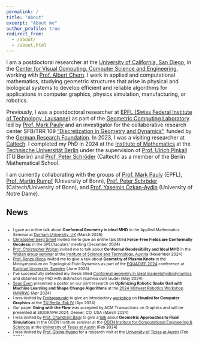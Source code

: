 ```yaml
---
permalink: /
title: "About"
excerpt: "About me"
author_profile: true
redirect_from:
  - /about/
  - /about.html
---
```

I am a postdoctoral researcher at the [University of California, San Diego](https://ucsd.edu), in the [Center for Visual Computing, Computer Science and Engineering](https://visualcomputing.ucsd.edu), working with [Prof. Albert Chern](https://cseweb.ucsd.edu/~alchern/). I work in applied and computational mathematics, studying geometric structures that arise in physical and biological systems to develop efficient and reliable algorithms for applications in computer graphics, physics simulation, manufacturing, or robotics.

Previously, I was a postdoctoral researcher at [EPFL (Swiss Federal Institute of Technology, Lausanne)](https://www.epfl.ch/de/) as part of the [Geometric Computing Laboratory](https://www.epfl.ch/labs/gcm/) led by [Prof. Mark Pauly](https://people.epfl.ch/mark.pauly) and an investigator for the collaborative research center SFB/TRR 109 [“Discretization in Geometry and Dynamics“](https://www.discretization.de), funded by the [German Research Foundation](https://www.dfg.de/de). In 2023, I was a visiting researcher at [Caltech](https://www.caltech.edu). I completed my PhD in 2024 at the [Institute of Mathematics](https://www.tu.berlin/math) at the [Technische Universität Berlin](https://www.math.tu-berlin.de/menue/home/parameter/en/) under the supervision of [Prof. Ulrich Pinkall](https://page.math.tu-berlin.de/~pinkall/) (TU Berlin) and [Prof. Peter Schröder](http://users.cms.caltech.edu/~ps/) (Caltech) as a member of the Berlin Mathematical School.

I am currently collaborating with the groups of [Prof. Mark Pauly](https://people.epfl.ch/mark.pauly) (EPFL), [Prof. Martin Rumpf](https://ins.uni-bonn.de/staff/rumpf) (University of Bonn), [Prof. Peter Schröder](http://users.cms.caltech.edu/~ps/) (Caltech/University of Bonn), and [Prof. Yasemin Özkan-Aydin](https://minirolab.nd.edu/team/principal-investigator/yasemin-ozkan-aydin-phd/) (University of Notre Dame).

<!---Together with [Carl Lutz](https://page.math.tu-berlin.de/~clutz/#outreach), I create the [DGD-Calendar](https://olligross.github.io/projects/DGDCalendar/DGDCalendar_project.html). Our goal is to present the current research of the SFB/TRR 109 in a visually appealing way. In doing so, we hope to promote further interdisciplinary collaborations. Above all, we want to give experts and interested non-professionals the opportunity to enjoy the beauty of geometry with us. -->

## News
<div style="height: 300px; overflow-y: scroll; font-size: 75%;">

<ul>
    <li>I gave an online talk about <strong>Conformal Geometry in ideal MHD</strong> in the Applied Mathematics Seminar at <a href="https://www.durham.ac.uk">Durham University, UK</a> (March 2025)</li>  
    <li><a href="https://people.epfl.ch/christopher.smiet">Christopher Berg Smiet</a> invited me to give an online talk titled <strong>Force-Free Fields are Conformally Geodesic</strong> in the SPECtaculars' meeting (December 2024)</li>
    <li><a href="https://pub.ista.ac.at/~wojtan/">Prof. Christopher Wojtan</a> invited me to talk about <strong>Conformal Geodesibility and Ideal MHD</strong> in the <a href="https://ist.ac.at/en/research/wojtan-group/">Wojtan group seminar</a> at the <a href="https://ist.ac.at/home">Institute of Science and Technology, Austria</a> (November 2024)</li>
    <li><a href="https://www.renzoricca.com">Prof. Renzo Ricca</a> invited me to give a talk about <strong>Geometry of Plasma Knots</strong> in the Minisymposium on Topological Fluid Dynamics as part of the <a href="https://www.kau.se/en/equadiff">EQUADIFF 2024</a> conference at <a href="https://www.kau.se/en">Karlstad University, Sweden</a> (June 2024)</li>
    <li>I've successfully defended my thesis titled <a href="https://doi.org/10.14279/depositonce-20666">Conformal geometry in ideal magnetohydrodynamics</a> and obtained my PhD with distinction (summa cum laude) (May 2024)</li>
    <li><a href="https://minirolab.nd.edu/team/phd-graduate-students/sean-even/">Sean Even</a> presented a poster on our joint research on <strong>Optimizing Robotic Snake Gait with Machine Learning and Shape Change Algorithms</strong> at the <a href="https://www.ttic.edu/mwrw/#call">2024 Midwest Robotics Workshop (MWRW)</a> (Apr 2024)</li>  
    <li>I was invited by <a href="https://wiki.freitagsrunde.org/Hauptseite">Freitagsrunde</a> to give an introductory <a href="https://wiki.freitagsrunde.org/Datei:TT-CG-Houdini-Banner_April_2024.jpg">workshop</a> on <strong>Houdini for Computer Graphics</strong> at the <a href="https://www.tu.berlin/eecs">TU Berlin, Fak IV</a> (Apr 2024)</li>
    <li>Our paper <strong>Going with the Flow</strong> was accepted by ACM Transactions on Graphics and will be presented at SIGGRAPH 2024, Denver, CO, USA (March 2024)</li>
    <li>I was invited by <a href="https://oden.utexas.edu/people/directory/Chandrajit-bajaj/">Prof. Chandrajit Bajaj</a> to give a <a href="https://oden.utexas.edu/news-and-events/past-events/1889---Oliver%20Gross">talk</a> about <strong>Geometric Approaches to Fluid Simulations</strong> in the ODEN Institute seminar at the <a href="https://oden.utexas.edu">ODEN Institute for Computational Engineering &amp; Sciences</a> at the <a href="https://www.utexas.edu">University of Texas at Austin</a> (Feb 2024)</li>
    <li>I was invited by <a href="https://www.cs.utexas.edu/~huangqx/">Prof. Qixing Huang</a> for a research visit at the <a href="https://www.utexas.edu">University of Texas at Austin</a> (Feb 2024)</li>
    <li>I was invited by <a href="https://ins.uni-bonn.de/staff/rumpf">Prof. Martin Rumpf</a> to give a talk about <strong>Shifting Shapes with Shape Shifts</strong> in the Colloquium of the <a href="https://sfb1060.iam.uni-bonn.de">SFB 1060</a> at the <a href="https://www.uni-bonn.de/en">University of Bonn</a> (Nov 2023)</li>
    <li>I was invited by <a href="https://people.epfl.ch/mark.pauly">Prof. Mark Pauly</a> to give a <a href="https://actu.epfl.ch/news/talk-by-oliver-gross/">talk</a> on <strong>Variational Energies for Curves with Variable Thickness</strong> in the <a href="https://www.epfl.ch/labs/gcm/">Geometric Computing Laboratory</a> at the <a href="https://www.epfl.ch/en/">EPFL</a> (Nov 2023)</li>
    <li>I was invited by <a href="https://minirolab.nd.edu/team/principal-investigator/yasemin-ozkan-aydin-phd/">Prof. Yasemin Özkan-Aydin</a> to give an online talk on <strong>Geometric Mechanics for Physics Simulation</strong> in the <a href="https://minirolab.nd.edu">MiNiRoLab</a> at the <a href="https://www.nd.edu">University of Notre Dame</a> (Oct 2023)</li>
    <li><a href="https://scilogs.spektrum.de/hlf/author/mihai/">Andrei Mihai</a> wrote an article for <a href="https://scilogs.spektrum.de/hlf/posters-of-progress-all-eyes-on-the-young-researchers-taking-the-stage/?fbclid=PAAabvdk33KerqFmQLypzV3Inq_bF5reokkf3wlo2nlqzpHiO5CCNugnEukkQ_aem_AUq-K1CeZvpJP_IuzHYDjCmUh2AOclJ72KAJP9ji-nJizV7dJ8m7y6ZTlOJvnplhr00">Spectrum.de SciLogs</a> featuring my work on <strong>Motion from Shape Change</strong> (Oct 2023)</li>
    <li>I was interviewed by <a href="https://spectrum.ieee.org/u/rahul-rao#">Rahul Rao</a> who wrote an article about our paper <strong>Motion from Shape Change</strong> for <a href="https://spectrum.ieee.org/serpentine-motion">IEEE Spectrum</a> (Sep 2023)</li>
    <li>I presented our paper <strong>Motion from Shape Change</strong> at the <a href="http://www.geometrie.tugraz.at/events/og2023.html">Geometry Workshop Obergurgl 2023</a> (Aug 2023)</li>
    <li>I presented our paper <strong>Motion from Shape Change</strong> at <a href="https://s2023.siggraph.org">ACM SIGGRAPH 2023</a> (Aug 2023)</li>
    <li>Our paper <strong>Motion from Shape Change</strong> was featured by <a href="https://www.caltech.edu/about/news/what-do-a-jellyfish-a-cat-a-snake-and-an-astronaut-have-in-common-math">Caltech News</a> (Aug 2023)</li>
    <li>I presented a poster about our paper <strong>Motion from Shape Change</strong> as part of <a href="https://www.admissions.caltech.edu/visit/visit-campus/summer-preview-women-stem">Caltech's Women in STEM program</a> (Aug 2023)</li>
    <li>Our paper <strong>Plasma Knots</strong> was accepted for publication in <a href="https://www.sciencedirect.com/journal/physics-letters-a">Physics Letters A</a>(June 2023)</li>
    <li>I present a poster about our paper <strong>Motion from Shape Change</strong> at the <a href="https://www.cms.caltech.edu/news-events/meeting-of-the-minds">CMS + IST Meeting of the Minds (MotM)</a> at <a href="https://www.caltech.edu">Caltech</a> (May 2023)</li>
    <li>I was selected to participate in the 10th <a href="https://www.heidelberg-laureate-forum.org">Heidelberg Laureate Forum</a> (October 2023)</li>
    <li>I was invited by <a href="https://cseweb.ucsd.edu/~alchern/">Prof. Albert Chern</a> to give a talk on the <strong>Shifting Shapes with Shape Shifts</strong> in the Pixel Cafe in the <a href="https://cse.ucsd.edu">CSE</a> department at <a href="https://ucsd.edu">UC San Diego</a> (April 2023)</li>
    <li>I presented our work on <strong>Filament Based Plasma</strong> in the <a href="http://cmx.caltech.edu">CMX Student/Postdoc Seminar</a> at <a href="https://www.caltech.edu">Caltech</a></li>
    <li>I was invited by <a href="https://www.eas.caltech.edu/people/pbellan">Prof. Paul M. Bellan</a> to give a talk on <strong>A Geometric Approach to Magnetic Relaxation</strong> in the <a href="http://www.bellanplasmagroup.caltech.edu">Bellan Plasma Group</a> Seminar at <a href="https://www.caltech.edu">Caltech</a></li>
    <li>I am currently a visiting graduate researcher at <a href="https://www.caltech.edu">Caltech</a> supervised by <a href="http://users.cms.caltech.edu/~ps/">Prof. Peter Schröder</a></li>
    <li>Our paper <strong>Filament Based Plasma</strong> is featured in the 2023 <a href="https://www.dfg.de/dfg_magazin/aus_der_forschung/dfg_kalender_2023/index.html">Calendar</a> of the <a href="https://www.dfg.de/index.jsp">Deutsche Forschungsgemeinschaft (DFG)</a></li>
    <li>I presented our paper <strong>Filament Based Plasma</strong> at the <a href="www.geometrie.tuwien.ac.at/ig/events/dgs2022">Discrete Geometric Structures</a> workshop, Vienna</li>
    <li>I presented our paper <strong>Filament Based Plasma</strong> at <a href="https://s2022.siggraph.org/?utm_campaign=Registration%20Google%20Branded%20Search%20Ads&utm_source=search&utm_medium=search&utm_term&utm_content&cpn_id=628e734fede4f87920569773&e_id=60f70f258f0f937b1fd99273&gclid=Cj0KCQjwxIOXBhCrARIsAL1QFCaJWq77rnpqAkFD4CXwuc4P1eCT1JivsGiyIgRmlyl6pH3FLh4Y1AQaAvAzEALw_wcB">SIGGRAPH 2022</a>, Vancouver</li>
    <li>I was invited by <a href="https://cseweb.ucsd.edu/~alchern/">Prof. Albert Chern</a> to give a talk on the <strong>Lagrangian Modeling and Geometric Optimization in Plasma Physics</strong> at UC San Diego</li>
    <li>I was invited by <a href="https://olga-diamanti.net">Prof. Olga Diamanti</a> to give a talk on the <strong>Riemannian Geometry in Plasma Physics</strong> in the geometry seminar at TU Graz</li>
    <li>Our paper <strong>Filament Based Plasma</strong> was accepted by ACM Transactions on Graphics and will be presented at SIGGRAPH 2022, Vancouver</li>
</ul>
</div>

<!---
News
------------------------
* I presented our work on **Filament Based Plasma** in the [CMX Student/Postdoc Seminar](http://cmx.caltech.edu) at [Caltech](https://www.caltech.edu)

* I was invited by [Prof. Paul M. Bellan](https://www.eas.caltech.edu/people/pbellan) to give a talk on **A Geometric Approach to Magnetic Relaxation** in the [Bellan Plasma Group](http://www.bellanplasmagroup.caltech.edu) Seminar at [Caltech](https://www.caltech.edu). (February, 2023)

* I am currently a visiting graduate researcher at [Caltech](https://www.caltech.edu) supervised by [Prof. Peter Schröder](http://users.cms.caltech.edu/~ps/)

* Our paper **Filament Based Plasma** is featured in the 2023 [Calendar](https://www.dfg.de/dfg_magazin/aus_der_forschung/dfg_kalender_2023/index.html) of the [Deutsche Forschungsgemeinschaft (DFG)](https://www.dfg.de/index.jsp)


* [Prof. Peter Schröder](http://users.cms.caltech.edu/~ps/) invited me to be a visiting graduate researcher at [Caltech](https://www.caltech.edu) from January to July 2023.

* Our **Filament Based Plasma** paper will be featured in the 2023 calendar of the [Deutsche Forschungsgemeinschaft (DFG)](https://www.dfg.de/index.jsp)

* I presented our paper **Filament Based Plasma** at the [Discrete Geometric Structures](www.geometrie.tuwien.ac.at/ig/events/dgs2022) workshop, Vienna. (Aug., 2022)

* I presented our paper **Filament Based Plasma** at [SIGGRAPH 2022](https://s2022.siggraph.org/?utm_campaign=Registration%20Google%20Branded%20Search%20Ads&utm_source=search&utm_medium=search&utm_term&utm_content&cpn_id=628e734fede4f87920569773&e_id=60f70f258f0f937b1fd99273&gclid=Cj0KCQjwxIOXBhCrARIsAL1QFCaJWq77rnpqAkFD4CXwuc4P1eCT1JivsGiyIgRmlyl6pH3FLh4Y1AQaAvAzEALw_wcB), Vancouver. (Aug., 2022)

* I was invited by [Prof. Albert Chern](https://cseweb.ucsd.edu/~alchern/) to give a talk on the **Lagrangian Modeling and Geometric Optimization in Plasma Physics** at UC San Diego. (July, 2022)

* I was invited by [Prof. Olga Diamanti](https://olga-diamanti.net) to give a talk on the **Riemannian Geometry in Plasma Physics** in the geometry seminar at TU Graz. (May, 2022)

* Our paper **Filament Based Plasma** was accepted by ACM Transactions on Graphics and will be presented at SIGGRAPH 2022, Vancouver. (Apr., 2022)
-->
